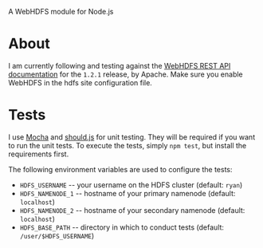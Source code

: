 A WebHDFS module for Node.js

# About

I am currently following and testing against the [WebHDFS REST API documentation](http://hadoop.apache.org/docs/r1.2.1/webhdfs.html) for the `1.2.1` release, by Apache. Make sure you enable WebHDFS in the hdfs site configuration file.

# Tests

I use [Mocha](https://mochajs.org/) and [should.js](https://github.com/visionmedia/should.js) for unit testing. They will be required if you want to run the unit tests. To execute the tests, simply `npm test`, but install the requirements first.

The following environment variables are used to configure the tests:
 - `HDFS_USERNAME` -- your username on the HDFS cluster (default: `ryan`)
 - `HDFS_NAMENODE_1` -- hostname of your primary namenode (default: `localhost`)
 - `HDFS_NAMENODE_2` -- hostname of your secondary namenode (default: `localhost`)
 - `HDFS_BASE_PATH` -- directory in which to conduct tests (default: `/user/$HDFS_USERNAME`)

